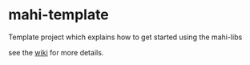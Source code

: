 # mahi-template
Template project which explains how to get started using the mahi-libs

see the [wiki](https://github.com/mahilab/mahi-template/wiki) for more details.